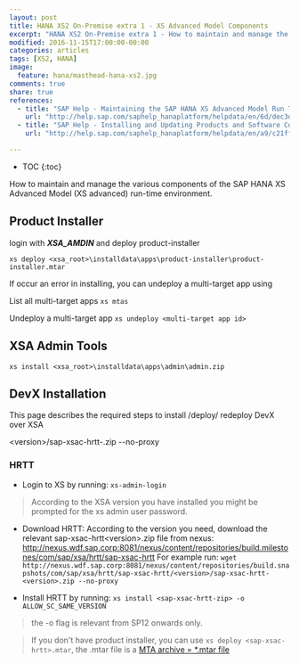 ```yaml
---
layout: post
title: HANA XS2 On-Premise extra 1 - XS Advanced Model Components
excerpt: "HANA XS2 On-Premise extra 1 - How to maintain and manage the various components of the SAP HANA XS Advanced Model (XS advanced) run-time environment."
modified: 2016-11-15T17:00:00-00:00
categories: articles
tags: [XS2, HANA]
image:
  feature: hana/masthead-hana-xs2.jpg
comments: true
share: true
references:
  - title: "SAP Help - Maintaining the SAP HANA XS Advanced Model Run Time"
    url: "http://help.sap.com/saphelp_hanaplatform/helpdata/en/6d/dec3d5f3494e28a5aff6ee60e3554e/frameset.htm"
  - title: "SAP Help - Installing and Updating Products and Software Components in SAP HANA XS Advanced Model"
    url: "http://help.sap.com/saphelp_hanaplatform/helpdata/en/a9/c21ff1c919441d9fdd6e7d90f63159/frameset.htm"

---
```


* TOC
{:toc}

How to maintain and manage the various components of the SAP HANA XS Advanced Model (XS advanced) run-time environment.

## Product Installer

login with **_XSA\_AMDIN_** and deploy product-installer

`xs deploy <xsa_root>\installdata\apps\product-installer\product-installer.mtar`

If occur an error in installing, you can undeploy a multi-target app using

List all multi-target apps
`xs mtas`

Undeploy a multi-target app
`xs undeploy <multi-target app id>`

## XSA Admin Tools

`xs install <xsa_root>\installdata\apps\admin\admin.zip`

## DevX Installation

This page describes the required steps to install /deploy/ redeploy DevX over XSA

\<version\>/sap-xsac-hrtt-<version>.zip --no-proxy

### HRTT

* Login to XS by running: `xs-admin-login`

> According to the XSA version you have installed you might be prompted for the xs admin user password.

* Download HRTT: According to the version you need, download the relevant sap-xsac-hrtt\<version\>.zip file from nexus:  http://nexus.wdf.sap.corp:8081/nexus/content/repositories/build.milestones/com/sap/xsa/hrtt/sap-xsac-hrtt
For example run: `wget http://nexus.wdf.sap.corp:8081/nexus/content/repositories/build.snapshots/com/sap/xsa/hrtt/sap-xsac-hrtt/<version>/sap-xsac-hrtt-<version>.zip --no-proxy`

* Install HRTT by running: `xs install <sap-xsac-hrtt-zip> -o ALLOW_SC_SAME_VERSION`

>  the -o flag is relevant from SP12 onwards only.

> If you don't have product installer, you can use `xs deploy <sap-xsac-hrtt>.mtar`, the .mtar file is a [MTA archive = *.mtar file][1]



[1]:http://help.sap.com/saphelp_hanaplatform/helpdata/en/a9/c21ff1c919441d9fdd6e7d90f63159/frameset.htm
[2]:http://help.sap.com/saphelp_hanaplatform/helpdata/en/6d/dec3d5f3494e28a5aff6ee60e3554e/frameset.htm

